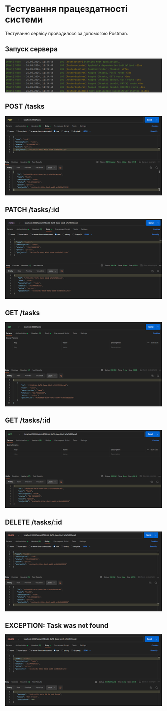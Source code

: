 # Тестування працездатності системи

Тестування сервісу проводилося за допомогою Postman.

## Запуск сервера

<p align="center">
    <img src="./media/start.png">
</p>

## POST /tasks

<p align="center">
    <img src="./media/post.png">
</p>

## PATCH /tasks/:id

<p align="center">
    <img src="./media/patch.png">
</p>

## GET /tasks

<p align="center">
    <img src="./media/getAll.png">
</p>

## GET /tasks/:id

<p align="center">
    <img src="./media/get.png">
</p>

## DELETE /tasks/:id

<p align="center">
    <img src="./media/delete.png">
</p>

## EXCEPTION: Task was not found

<p align="center">
    <img src="./media/exception.png">
</p>
